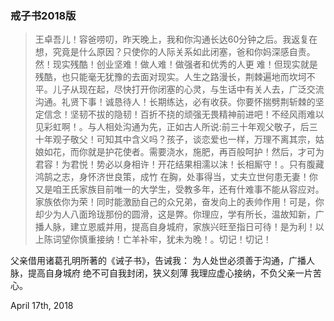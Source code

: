 



### 戒子书2018版

>王卓吾儿！容爸唠叨，昨天晚上，我和你沟通长达60分钟之后。我返复在想，究竟是什么原因？只使你的人际关系如此闭塞，爸和你妈深感自责。然！现实残酷！创业坚难！做人难！做强者和优秀的人更 难！但现实就是残酷，也只能毫无犹豫的去面对现实。人生之路漫长，荆棘遍地而坎坷不平。儿子从现在起，尽快打开你闭塞的心灵，与生话中有关人去，广泛交流沟通。礼贤下事！诚恳待人！长期练达，必有收获。你要怀揣劈荆斩棘的坚定信念！坚韧不拔的隐韧！百折不挠的顽强无畏精神前进吧！不经风雨难以见彩虹啊！。与人相处沟通为先，正如古人所说:前三十年观父敬子，后三十年观子敬父！可知其中含义吗？孩子，谈恋爱也一样，万理不离其宗，姑娘如花，而你就是护花使者。需要浇水，施肥，再百般呵护！然后，才可为君容！为君悦！势必以身相许！开花结果相濡以沫！长相厮守！。只有腹藏鸿鹄之志，身怀济世良策，成竹
在胸，处事得当，丈夫立世何患无妻！你又是咱王氏家族目前唯一的大学生，受教多年，还有什难事不能从容应对。家族依你为荣！同时能激励自己的众兄弟，奋发向上的表帅作用！可是，你却少为人八面玲珑那份的圆滑，这是弊。你理应，学有所长，温故知新，广播人脉，建立恩威并用，提高自身城府，家族兴旺至指日可待！是为利！以上陈词望你慎重接纳！亡羊补牢，犹未为晚！。切记！切记！


父亲借用诸葛孔明所著的《诫子书》，告诫我：
为人处世必须善于沟通，广播人脉，提高自身城府
绝不可自我封闭，狭义刻薄
我理应虚心接纳，不负父亲一片苦心。


April 17th, 2018